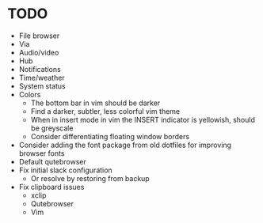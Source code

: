 # TODO

* File browser
* Via
* Audio/video
* Hub
* Notifications
* Time/weather
* System status
* Colors
  * The bottom bar in vim should be darker
  * Find a darker, subtler, less colorful vim theme
  * When in insert mode in vim the INSERT indicator is yellowish, should be greyscale
  * Consider differentiating floating window borders
* Consider adding the font package from old dotfiles for improving browser fonts
* Default qutebrowser
* Fix initial slack configuration
  * Or resolve by restoring from backup
* Fix clipboard issues
  * xclip
  * Qutebrowser
  * Vim
